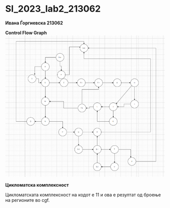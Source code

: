 # SI_2023_lab2_213062

**Ивана Ѓоргиевска 213062**

**Control Flow Graph**
![CFG1](cfg1.png)

**Цикломатска комплексност**

Цикломатската комплексност на кодот е 11 и ова е резултат од броење на регионите во cgf.

